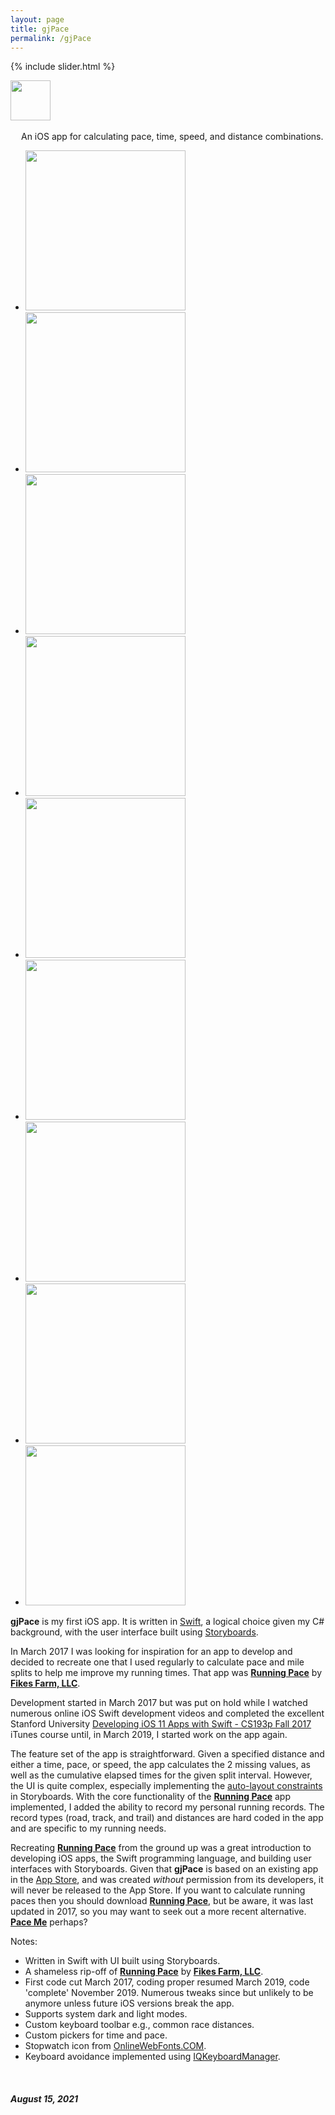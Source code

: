 ```yaml
---
layout: page
title: gjPace
permalink: /gjPace
---
```


{% include slider.html %}

<span style="float: left; line-height: 0px;">
<img width="64" height="64" src="/images/gjPace/gjPace-icon.png">
</span>
<span style="float: left; padding: 17px 0px 0px 17px;">
An iOS app for calculating pace, time, speed, and distance combinations.
</span>
<div style="clear: both;"></div>

<div id="gallery">
    <ul id="lightSlider" class="cS-hidden">
        <!-- <li data-src="large"><img src="medium"></li> -->
        <li data-src="/images/gjPace/gjPace-1l.png"><img src="/images/gjPace/gjPace-1m.png" width=256px></li>
        <li data-src="/images/gjPace/gjPace-2l.png"><img src="/images/gjPace/gjPace-2m.png" width=256px></li>
        <li data-src="/images/gjPace/gjPace-3l.png"><img src="/images/gjPace/gjPace-3m.png" width=256px></li>
        <li data-src="/images/gjPace/gjPace-4l.png"><img src="/images/gjPace/gjPace-4m.png" width=256px></li>
        <li data-src="/images/gjPace/gjPace-5l.png"><img src="/images/gjPace/gjPace-5m.png" width=256px></li>
        <li data-src="/images/gjPace/gjPace-6l.png"><img src="/images/gjPace/gjPace-6m.png" width=256px></li>
        <li data-src="/images/gjPace/gjPace-7l.png"><img src="/images/gjPace/gjPace-7m.png" width=256px></li>
        <li data-src="/images/gjPace/gjPace-8l.png"><img src="/images/gjPace/gjPace-8m.png" width=256px></li>
        <li data-src="/images/gjPace/gjPace-9l.png"><img src="/images/gjPace/gjPace-9m.png" width=256px></li>
    </ul>
</div>

**gjPace** is my first iOS app. It is written in [Swift](https://swift.org), a logical choice given my C# background, with the user interface built using [Storyboards](https://developer.apple.com/xcode/interface-builder/).

In March 2017 I was looking for inspiration for an app to develop and decided to recreate one that I used regularly to calculate pace and mile splits to help me improve my running times. That app was **[Running Pace](https://apps.apple.com/gb/app/running-pace/id519170773)** by **[Fikes Farm, LLC](http://fikesfarm.com/rp/)**.

Development started in March 2017 but was put on hold while I watched numerous online iOS Swift development videos and completed the excellent Stanford University [Developing iOS 11 Apps with Swift - CS193p Fall 2017](https://itunes.apple.com/in/course/developing-ios-11-apps-with-swift/id1309275316) iTunes course until, in March 2019, I started work on the app again.

The feature set of the app is straightforward. Given a specified distance and either a time, pace, or speed, the app calculates the 2 missing values, as well as the cumulative elapsed times for the given split interval. However, the UI is quite complex, especially implementing the [auto-layout constraints](https://developer.apple.com/library/archive/documentation/UserExperience/Conceptual/AutolayoutPG/index.html) in Storyboards. With the core functionality of the **[Running Pace](https://apps.apple.com/gb/app/running-pace/id519170773)** app implemented, I added the ability to record my personal running records. The record types (road, track, and trail) and distances are hard coded in the app and are specific to my running needs.

Recreating **[Running Pace](https://apps.apple.com/gb/app/running-pace/id519170773)** from the ground up was a great introduction to developing iOS apps, the Swift programming language, and building user interfaces with Storyboards. Given that **gjPace** is based on an existing app in the [App Store](https://www.apple.com/uk/app-store/), and was created *without* permission from its developers, it will never be released to the App Store. If you want to calculate running paces then you should download **[Running Pace](https://apps.apple.com/gb/app/running-pace/id519170773)**, but be aware, it was last updated in 2017, so you may want to seek out a more recent alternative. **[Pace Me](https://apps.apple.com/gb/app/pace-me-running-calculator/id1166223979)** perhaps?

Notes:

- Written in Swift with UI built using Storyboards.
- A shameless rip-off of **[Running Pace](https://apps.apple.com/gb/app/running-pace/id519170773)** by **[Fikes Farm, LLC](http://fikesfarm.com/rp/)**.
- First code cut March 2017, coding proper resumed March 2019, code 'complete' November 2019. Numerous tweaks since but unlikely to be anymore unless future iOS versions break the app.
- Supports system dark and light modes.
- Custom keyboard toolbar e.g., common race distances.
- Custom pickers for time and pace.
- Stopwatch icon from [OnlineWebFonts.COM](https://www.onlinewebfonts.com/icon/65694).
- Keyboard avoidance implemented using [IQKeyboardManager](https://github.com/hackiftekhar/IQKeyboardManager).

<br/>

##### August 15, 2021
